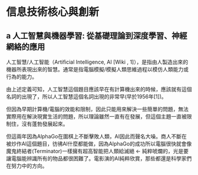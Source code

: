 # 信息技術核心與創新

## a  人工智慧與機器學習: 從基礎理論到深度學習、神經網絡的應用
人工智慧/人工智能（Artificial Intelligence, AI [Wiki , 1]），是指由人製造出來的機器所表現出來的智慧。通常是指電腦模擬/模擬人類思維過程以模仿人類能力或行為的能力。

由上述定義可知，人工智慧這個題目應該早在有計算機出來的時候，應該就有這個名詞的出現了，所以人工智慧這個名詞出現的非常早(早於1956年[1])。

但因為早期計算機/電腦的效能和限制，因此只能用來解決一些簡單的問題，無法實際用在解決現實生活的問題，所以理論雖然一直有在發展，但這個主題一直被限制住，沒有蓬勃發展起來。

但這兩年因為AlphaGo在圍棋上不斷擊敗人類，AI因此而聲名大噪。商人不斷在被炒作AI這個題目，彷彿AI什麼都能做，因為AlphaGo的成功所以電腦很快就會像魔鬼終結者(Terminator)一樣擁有超高智能把人類給滅絕 ← 純粹唬爛的，光是要讓電腦能辨識所有的物品都很困難了。電影演的AI純粹欣賞，那些都還是科學家們在努力中的方向。
